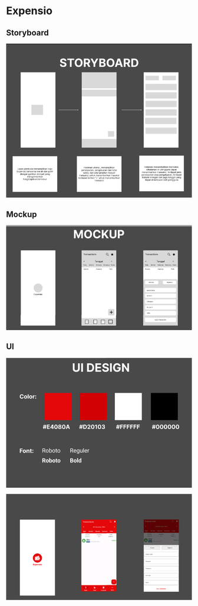 # Expensio

## Storyboard
![](doc/storyboard.png)

## Mockup
![](doc/mockup.png)

## UI
![](doc/ui.png)

![](doc/design.png)
